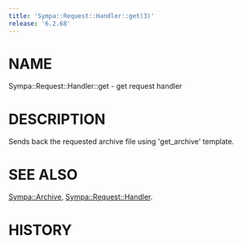 ```yaml
---
title: 'Sympa::Request::Handler::get(3)'
release: '6.2.68'
---
```


# NAME

Sympa::Request::Handler::get - get request handler

# DESCRIPTION

Sends back the requested archive file using 'get\_archive' template.

# SEE ALSO

[Sympa::Archive](./Sympa-Archive.3.md), [Sympa::Request::Handler](./Sympa-Request-Handler.3.md).

# HISTORY
